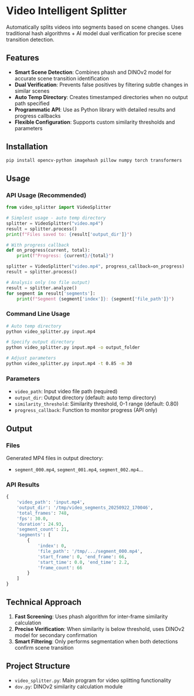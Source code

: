 # Video Intelligent Splitter

Automatically splits videos into segments based on scene changes. Uses traditional hash algorithms + AI model dual verification for precise scene transition detection.

## Features

- **Smart Scene Detection**: Combines phash and DINOv2 model for accurate scene transition identification
- **Dual Verification**: Prevents false positives by filtering subtle changes in similar scenes
- **Auto Temp Directory**: Creates timestamped directories when no output path specified
- **Programmatic API**: Use as Python library with detailed results and progress callbacks
- **Flexible Configuration**: Supports custom similarity thresholds and parameters

## Installation

```bash
pip install opencv-python imagehash pillow numpy torch transformers
```

## Usage

### API Usage (Recommended)
```python
from video_splitter import VideoSplitter

# Simplest usage - auto temp directory
splitter = VideoSplitter("video.mp4")
result = splitter.process()
print(f"Files saved to: {result['output_dir']}")

# With progress callback
def on_progress(current, total):
    print(f"Progress: {current}/{total}")

splitter = VideoSplitter("video.mp4", progress_callback=on_progress)
result = splitter.process()

# Analysis only (no file output)
result = splitter.analyze()
for segment in result['segments']:
    print(f"Segment {segment['index']}: {segment['file_path']}")
```

### Command Line Usage
```bash
# Auto temp directory
python video_splitter.py input.mp4

# Specify output directory
python video_splitter.py input.mp4 -o output_folder

# Adjust parameters
python video_splitter.py input.mp4 -t 0.85 -m 30
```

### Parameters
- `video_path`: Input video file path (required)
- `output_dir`: Output directory (default: auto temp directory)
- `similarity_threshold`: Similarity threshold, 0-1 range (default: 0.80)
- `progress_callback`: Function to monitor progress (API only)

## Output

### Files
Generated MP4 files in output directory:
- `segment_000.mp4`, `segment_001.mp4`, `segment_002.mp4`...

### API Results
```python
{
    'video_path': 'input.mp4',
    'output_dir': '/tmp/video_segments_20250922_170046',
    'total_frames': 748,
    'fps': 30.0,
    'duration': 24.93,
    'segment_count': 21,
    'segments': [
        {
            'index': 0,
            'file_path': '/tmp/.../segment_000.mp4',
            'start_frame': 0, 'end_frame': 66,
            'start_time': 0.0, 'end_time': 2.2,
            'frame_count': 66
        }
    ]
}
```

## Technical Approach

1. **Fast Screening**: Uses phash algorithm for inter-frame similarity calculation
2. **Precise Verification**: When similarity is below threshold, uses DINOv2 model for secondary confirmation
3. **Smart Filtering**: Only performs segmentation when both detections confirm scene transition

## Project Structure

- `video_splitter.py`: Main program for video splitting functionality
- `dov.py`: DINOv2 similarity calculation module